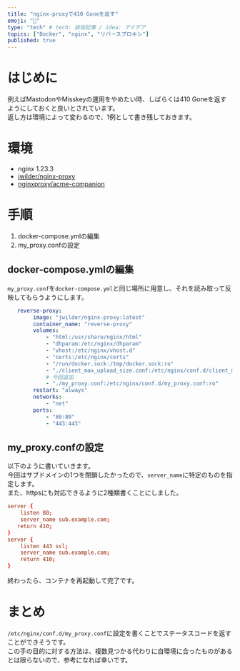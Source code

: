 ```yaml
---
title: "nginx-proxyで410 Goneを返す"
emoji: "🐋"
type: "tech" # tech: 技術記事 / idea: アイデア
topics: ["Docker", "nginx", "リバースプロキシ"]
published: true
---
```

# はじめに
例えばMastodonやMisskeyの運用をやめたい時、しばらくは410 Goneを返すようにしておくと良いとされています。  
返し方は環境によって変わるので、1例として書き残しておきます。
 # 環境
-  nginx 1.23.3
- [jwilder/nginx-proxy](https://hub.docker.com/r/jwilder/nginx-proxy)
- [nginxproxy/acme-companion](https://hub.docker.com/r/nginxproxy/acme-companion)
# 手順
1. docker-compose.ymlの編集
1. my_proxy.confの設定
## docker-compose.ymlの編集
`my_proxy.conf`を`docker-compose.yml`と同じ場所に用意し、それを読み取って反映してもらうようにします。
```yaml:docker-compose.yml
   reverse-proxy:
        image: "jwilder/nginx-proxy:latest"
        container_name: "reverse-proxy"
        volumes:
            - "html:/usr/share/nginx/html"
            - "dhparam:/etc/nginx/dhparam"
            - "vhost:/etc/nginx/vhost.d"
            - "certs:/etc/nginx/certs"
            - "/run/docker.sock:/tmp/docker.sock:ro"
            - "./client_max_upload_size.conf:/etc/nginx/conf.d/client_max_upload_size.conf"
            # 今回追加
            - "./my_proxy.conf:/etc/nginx/conf.d/my_proxy.conf:ro"
        restart: "always"
        networks:
            - "net"
        ports:
            - "80:80"
            - "443:443"
```
## my_proxy.confの設定
以下のように書いていきます。  
今回はサブドメインの1つを閉鎖したかったので、`server_name`に特定のものを指定します。  
また、httpsにも対応できるように2種類書くことにしました。
```nginx:my_proxy.conf
server {
    listen 80;
    server_name sub.example.com;
   return 410;
}
server {
    listen 443 ssl;
    server_name sub.example.com;
    return 410;
}
```
終わったら、コンテナを再起動して完了です。
# まとめ
`/etc/nginx/conf.d/my_proxy.conf`に設定を書くことでステータスコードを返すことができそうです。  
この手の目的に対する方法は、複数見つかる代わりに自環境に合ったものがあるとは限らないので、参考になれば幸いです。
